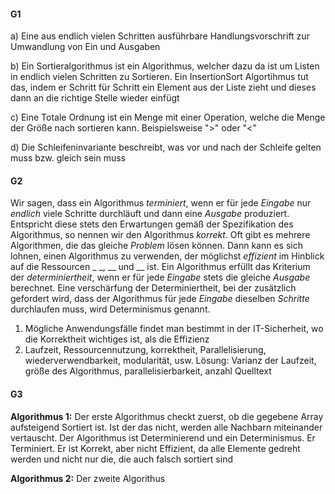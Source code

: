 #### G1
a) Eine aus endlich vielen Schritten ausführbare Handlungsvorschrift zur Umwandlung von Ein und Ausgaben

b) Ein Sortieralgorithmus ist ein Algorithmus, welcher dazu da ist um Listen in endlich vielen Schritten zu Sortieren. Ein InsertionSort Algortihmus tut das, indem er Schritt für Schritt ein Element aus der Liste zieht und dieses dann an die richtige Stelle wieder einfügt

c) Eine Totale Ordnung ist ein Menge mit einer Operation, welche die Menge der Größe nach sortieren kann. Beispielsweise ">" oder "<"

d) Die Schleifeninvariante beschreibt, was vor und nach der Schleife gelten muss bzw. gleich sein muss

#### G2
Wir sagen, dass ein Algorithmus _terminiert_, wenn er für jede _Eingabe_ nur _endlich_ viele Schritte durchläuft und dann eine _Ausgabe_ produziert. Entspricht diese stets den Erwartungen gemäß der Spezifikation des Algorithmus, so nennen wir den Algorithmus _korrekt_. Oft gibt es mehrere Algorithmen, die das gleiche _Problem_ lösen können. Dann kann es sich lohnen, einen Algorithmus zu verwenden, der möglichst _effizient_ im Hinblick auf die Ressourcen _
_, __ und __ ist. Ein Algorithmus  erfüllt das Kriterium der _determiniertheit_, wenn er für jede _Eingabe_ stets die gleiche _Ausgabe_ berechnet. Eine verschärfung der Determiniertheit, bei der zusätzlich gefordert wird, dass der Algorithmus für jede _Eingabe_ dieselben _Schritte_ durchlaufen muss, wird Determinismus genannt.

1) Mögliche Anwendungsfälle findet man bestimmt in der IT-Sicherheit, wo die Korrektheit wichtiges ist, als die Effizienz
2) Laufzeit, Ressourcennutzung, korrektheit, Parallelisierung, wiederverwendbarkeit, modularität, usw.
Lösung: Varianz der Laufzeit, größe des Algorithmus, parallelisierbarkeit, anzahl Quelltext

#### G3
**Algorithmus 1:** Der erste Algorithmus checkt zuerst, ob die gegebene Array aufsteigend Sortiert ist. Ist der das nicht, werden alle Nachbarn miteinander vertauscht. 
Der Algorithmus ist Determinierend und ein Determinismus. Er Terminiert. Er ist Korrekt, aber nicht Effizient, da alle Elemente gedreht werden und nicht nur die, die auch falsch sortiert sind

**Algorithmus 2:** Der zweite Algorithus